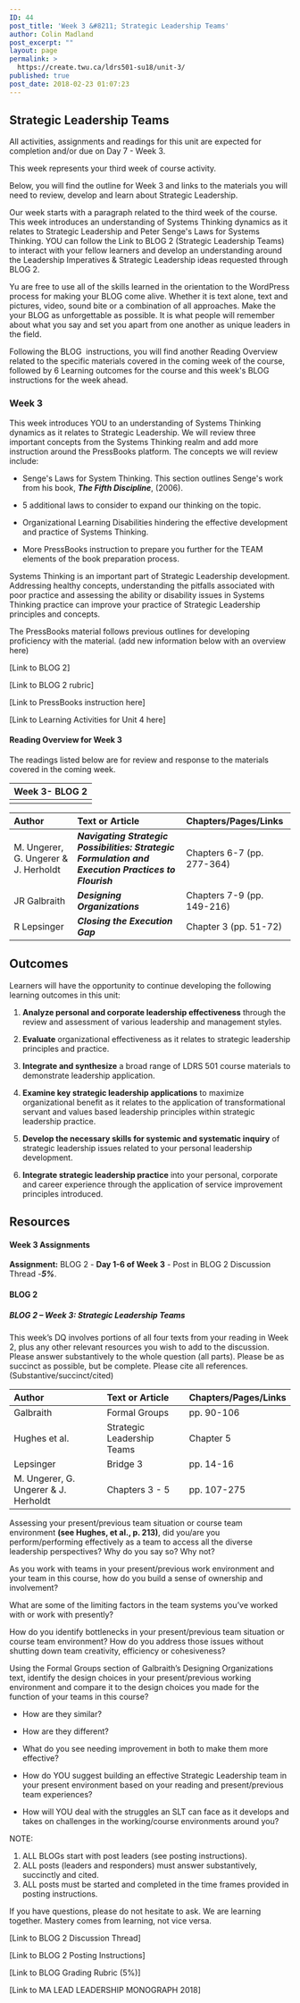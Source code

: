 ```yaml
---
ID: 44
post_title: 'Week 3 &#8211; Strategic Leadership Teams'
author: Colin Madland
post_excerpt: ""
layout: page
permalink: >
  https://create.twu.ca/ldrs501-su18/unit-3/
published: true
post_date: 2018-02-23 01:07:23
---
```

<h2>Strategic Leadership Teams</h2>

All activities, assignments and readings for this unit are expected for completion and/or due on Day 7 - Week 3.

This week represents your third week of course activity.

Below, you will find the outline for Week 3 and links to the materials you will need to review, develop and learn about Strategic Leadership.

Our week starts with a paragraph related to the third week of the course.  This week introduces an understanding of Systems Thinking dynamics as it relates to Strategic Leadership and Peter Senge's Laws for Systems Thinking. YOU can follow the Link to BLOG 2 (Strategic Leadership Teams) to interact with your fellow learners and develop an understanding around the Leadership Imperatives &amp; Strategic Leadership ideas requested through BLOG 2.

Yu are free to use all of the skills learned in the orientation to the WordPress process for making your BLOG come alive. Whether it is text alone, text and pictures, video, sound bite or a combination of all approaches. Make the your BLOG as unforgettable as possible. It is what people will remember about what you say and set you apart from one another as unique leaders in the field.

Following the BLOG  instructions, you will find another Reading Overview related to the specific materials covered in the coming week of the course, followed by 6 Learning outcomes for the course and this week's BLOG instructions for the week ahead.

<h3>Week 3</h3>

This week introduces YOU to an understanding of Systems Thinking dynamics as it relates to Strategic Leadership. We will review three important concepts from the Systems Thinking realm and add more instruction around the PressBooks platform. The concepts we will review include:

<ul>
<li>Senge's Laws for System Thinking. This section outlines Senge's work from his book, <strong><em>The Fifth Discipline</em></strong>, (2006).</p></li>
<li><p>5 additional laws to consider to expand our thinking on the topic.</p></li>
<li><p>Organizational Learning Disabilities hindering the effective development and practice of Systems Thinking.</p></li>
<li><p>More PressBooks instruction to prepare you further for the TEAM elements of the book preparation process.</p></li>
</ul>

<p>Systems Thinking is an important part of Strategic Leadership development. Addressing healthy concepts, understanding the pitfalls associated with poor practice and assessing the ability or disability issues in Systems Thinking practice can improve your practice of Strategic Leadership principles and concepts.

The PressBooks material follows previous outlines for developing proficiency with the material. (add new information below with an overview here)

[Link to BLOG 2]

[Link to BLOG 2 rubric]

[Link to PressBooks instruction here]

[Link to Learning Activities for Unit 4 here]

<h4>Reading Overview for Week 3</h4>

The readings listed below are for review and response to the materials covered in the coming week.

<table>
<thead>
<tr>
  <th align="left"><strong>Week 3- BLOG 2</strong></th>
</tr>
</thead>
<tbody>
<tr>
  <td align="left"></td>
</tr>
</tbody>
</table>

<table>
<thead>
<tr>
  <th align="left"><strong>Author</strong></th>
  <th align="left"><strong>Text or Article</strong></th>
  <th align="left"><strong>Chapters/Pages/Links</strong></th>
</tr>
</thead>
<tbody>
<tr>
  <td align="left">M. Ungerer, G. Ungerer &amp; J. Herholdt</td>
  <td align="left"><em><strong>Navigating Strategic Possibilities: Strategic Formulation and Execution Practices to Flourish</strong></em></td>
  <td align="left">Chapters 6-7 (pp. 277-364)</td>
</tr>
<tr>
  <td align="left">JR Galbraith</td>
  <td align="left"><em><strong>Designing Organizations</strong></em></td>
  <td align="left">Chapters 7-9 (pp. 149-216)</td>
</tr>
<tr>
  <td align="left">R Lepsinger</td>
  <td align="left"><em><strong>Closing the Execution Gap</strong></em></td>
  <td align="left">Chapter 3 (pp. 51-72)</td>
</tr>
</tbody>
</table>

<h2>Outcomes</h2>

Learners will have the opportunity to continue developing the following learning outcomes in this unit:

<ol>
<li><strong>Analyze personal and corporate leadership effectiveness</strong> through the review and assessment of various leadership and management styles.</p></li>
<li><p><strong>Evaluate</strong> organizational effectiveness as it relates to strategic leadership principles and practice.</p></li>
<li><p><strong>Integrate and synthesize</strong> a broad range of LDRS 501 course materials to demonstrate leadership application.</p></li>
<li><p><strong>Examine key strategic leadership applications</strong> to maximize organizational benefit as it relates to the application of transformational servant and values based leadership principles within strategic leadership practice.</p></li>
<li><p><strong>Develop the necessary skills for systemic and systematic inquiry</strong> of strategic leadership issues related to your personal leadership development.</p></li>
<li><p><strong>Integrate strategic leadership practice</strong> into your personal, corporate and career experience through the application of service improvement principles introduced.</p></li>
</ol>

<h2>Resources</h2>

<h4>Week 3 Assignments</h4>

<p><strong>Assignment:</strong> BLOG 2 - <strong>Day 1-6 of Week 3</strong> - Post in BLOG 2 Discussion Thread -<em><strong>5%</strong></em>.

<h4>BLOG 2</h4>

<h5>BLOG 2 – Week 3: Strategic Leadership Teams</h5>

This week’s DQ involves portions of all four texts from your reading in Week 2, plus any other relevant resources you wish to add to the discussion. Please answer substantively to the whole question (all parts). Please be as succinct as possible, but be complete. Please cite all references. (Substantive/succinct/cited)

| <strong>Author</strong> | <strong>Text or Article</strong> | <strong>Chapters/Pages/Links</strong> |
| :--- | :--- | :--- |
Galbraith | Formal Groups | pp. 90-106
Hughes et al. | Strategic Leadership Teams | Chapter 5
Lepsinger | Bridge 3 | pp. 14-16
M. Ungerer, G. Ungerer &amp; J. Herholdt | Chapters 3 - 5 | pp. 107-275

Assessing your present/previous team situation or course team environment <strong>(see Hughes, et al., p. 213)</strong>, did you/are you perform/performing effectively as a team to access all the diverse leadership perspectives? Why do you say so? Why not?

As you work with teams in your present/previous work environment and your team in this course, how do you build a sense of ownership and involvement?

What are some of the limiting factors in the team systems you’ve worked with or work with presently?

How do you identify bottlenecks in your present/previous team situation or course team environment? How do you address those issues without shutting down team creativity, efficiency or cohesiveness?

Using the Formal Groups section of Galbraith’s Designing Organizations text, identify the design choices in your present/previous working environment and compare it to the design choices you made for the function of your teams in this course?

<ul>
<li>How are they similar?</p></li>
<li><p>How are they different?</p></li>
<li><p>What do you see needing improvement in both to make them more effective?</p></li>
<li><p>How do YOU suggest building an effective Strategic Leadership team in your present environment based on your reading and present/previous team experiences?</p></li>
<li><p>How will YOU deal with the struggles an SLT can face as it develops and takes on challenges in the working/course environments around you?</p></li>
</ul>

<p>NOTE:

<ol>
<li>ALL BLOGs start with post leaders (see posting instructions).</li>
<li>ALL posts (leaders and responders) must answer substantively, succinctly and cited.</li>
<li>ALL posts must be started and completed in the time frames provided in posting instructions.</li>
</ol>

If you have questions, please do not hesitate to ask.
We are learning together.
Mastery comes from learning, not vice versa.

[Link to BLOG 2 Discussion Thread]

[Link to BLOG 2 Posting Instructions]

[Link to BLOG Grading Rubric (5%)]

[Link to MA LEAD LEADERSHIP MONOGRAPH 2018]

&nbsp;